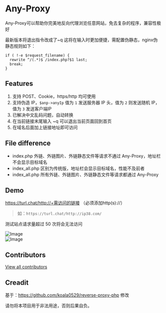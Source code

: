 # Any-Proxy
Any-Proxy可以帮助你完美地反向代理浏览任意网站，免去复杂的程序，兼容性极好  
  
最新版本将退出指令改成了~q 这将在输入时更加便捷，需配置伪静态，nginx伪静态规则如下：  

```nginx
if ( !-e $request_filename) {  
  rewrite ^/(.*)$ /index.php?$1 last;  
  break;  
}
```

## Features
1. 支持 POST、Cookie，https/http 均可使用  
2. 支持伪造 IP，`$anp->anyIp` 值为 `1` 发送服务器 IP 头，值为 `2` 则发送随机 IP，值为 `3` 发送客户端IP  
3. 已解决中文乱码问题，自动转换  
4. 在当前链接末尾输入 ~q 可以退出当前页面回到首页  
5. 在域名后面加上链接地址即可访问

## File difference
- index.php 外链、外链图片、外链静态文件等请求不通过 Any-Proxy，地址栏不会显示目标域名  
- index_all.php 区别为传统版，地址栏会显示目标域名，性能不及前者  
- index_all.php 所有外链、外链图片、外链静态文件等请求都通过 Any-Proxy

## Demo
https://turl.chat/http://+需访问的链接 （必须添加http(s)://）  
  
> 如：`https://turl.chat/http://ip38.com/`

测试站点请求量超过 50 次将会无法访问

![Image](https://p.pstatp.com/origin/fe81000376fc445be379)  
![Image](https://p.pstatp.com/origin/137b90001905c99862df3)  

## Contributors
[View all contributors](/contributors)

## Creadit
基于：https://github.com/koala0529/reverse-proxy-php 修改  

请勿将本项目用于非法用途，否则后果自负。
